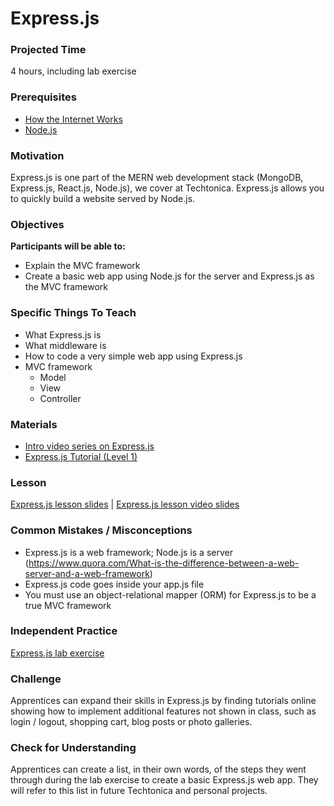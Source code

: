 # Express.js

### Projected Time
4 hours, including lab exercise

### Prerequisites
- [How the Internet Works](https://github.com/Techtonica/curriculum/blob/master/requests-and-responses/requests-and-responses.md)
- [Node.js](https://github.com/Techtonica/curriculum/tree/master/node-js)

### Motivation
Express.js is one part of the MERN web development stack (MongoDB, Express.js, React.js, Node.js), we cover at Techtonica. Express.js allows you to quickly build a website served by Node.js.

### Objectives

**Participants will be able to:**
- Explain the MVC framework
- Create a basic web app using Node.js for the server and Express.js as the MVC framework

### Specific Things To Teach
- What Express.js is
- What middleware is
- How to code a very simple web app using Express.js
- MVC framework
  - Model
  - View
  - Controller

### Materials
- [Intro video series on Express.js](https://www.youtube.com/playlist?list=PLVHlCYNvnqYpQXeTEA0PxH1spth-K9ey7)
- [Express.js Tutorial (Level 1)](https://www.youtube.com/watch?v=IjXAr5CJ2Ec)

### Lesson
[Express.js lesson slides](https://docs.google.com/presentation/d/12h5SyQO7yk-cepXk_t5o-5zvXLGAOUFU-Ui7U5ZLDcY/edit?usp=sharing) | [Express.js lesson video slides](https://drive.google.com/file/d/1F-mQpSktXY4EETO4urrVrPuepE_1p-m6/view?usp=sharing)

### Common Mistakes / Misconceptions
- Express.js is a web framework; Node.js is a server (https://www.quora.com/What-is-the-difference-between-a-web-server-and-a-web-framework)
- Express.js code goes inside your app.js file
- You must use an object-relational mapper (ORM) for Express.js to be a true MVC framework

### Independent Practice
[Express.js lab exercise](/express-js/express-lab-exercise.md)

### Challenge
Apprentices can expand their skills in Express.js by finding tutorials online showing how to implement additional features not shown in class, such as login / logout, shopping cart, blog posts or photo galleries.

### Check for Understanding
Apprentices can create a list, in their own words, of the steps they went through during the lab exercise to create a basic Express.js web app. They will refer to this list in future Techtonica and personal projects.
